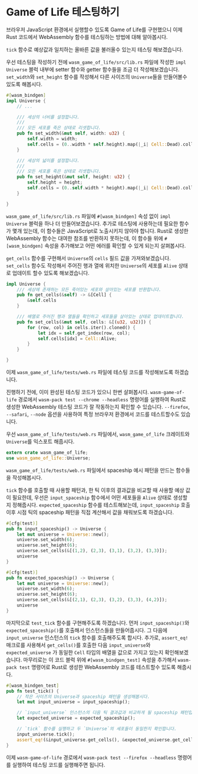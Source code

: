 # Game of Life 테스팅하기

브라우저 JavaScript 환경에서 실행할수 있도록 Game of Life를 구현했으니 이제 Rust 코드에서 WebAssembly 함수를 테스팅하는 방법에 대해 알아봅시다.

`tick` 함수로 예상값과 일치하는 올바른 값을 불러올수 있는지 테스팅 해보겠습니다.

우선 테스팅을 작성하기 전에 `wasm_game_of_life/src/lib.rs` 파일에 작성한 `impl Universe` 블럭 내부에 setter 함수와 getter 함수들을 조금 더 작성해보겠습니다. `set_width`와 `set_height` 함수를 작성해서 다른 사이즈의 `Universe`들을 만들어볼수 있도록 해봅시다.

```rust
#[wasm_bindgen]
impl Universe { 
    // ...

    /// 세상의 너비를 설정합니다.
    ///
    /// 모든 세포를 죽은 상태로 리셋합니다.
    pub fn set_width(&mut self, width: u32) {
        self.width = width;
        self.cells = (0..width * self.height).map(|_i| Cell::Dead).collect();
    }

    /// 세상의 넓이를 설정합니다.
    ///
    /// 모든 세포를 죽은 상태로 리셋합니다.
    pub fn set_height(&mut self, height: u32) {
        self.height = height;
        self.cells = (0..self.width * height).map(|_i| Cell::Dead).collect();
    }

}
```

`wasm_game_of_life/src/lib.rs` 파일에 `#[wasm_bindgen]` 속성 없이 `impl Universe` 블럭을 하나 더 만들어보겠습니다. 추가로 테스팅에 사용하는데 필요한 함수가 몇개 있는데, 이 함수들은 JavaScript로 노출시키지 않아야 합니다. Rust로 생성한 WebAssembly 함수는 대여한 참조를 반환하지 못하는데, 이 함수들 위에 `#[wasm_bindgen]` 속성을 추가해보고 어떤 에러를 확인할 수 있게 되는지 살펴봅시다.

`get_cells` 함수를 구현해서 `Universe`의 `cells` 필드 값을 가져와보겠습니다. `set_cells` 함수도 작성해서 주어진 행과 열에 위치한 `Universe`의 세포를 `Alive` 상태로 업데이트 할수 있도록 해보겠습니다.

```rust
impl Universe {
    /// 세상에 존재하는 모든 죽어있는 세포와 살아있는 세포를 반환합니다.
    pub fn get_cells(&self) -> &[Cell] {
        &self.cells
    }

    /// 배열로 주어진 행과 열들을 확인하고 세포들을 살아있는 상태로 업데이트합니다.
    pub fn set_cells(&mut self, cells: &[(u32, u32)]) {
        for (row, col) in cells.iter().cloned() {
            let idx = self.get_index(row, col);
            self.cells[idx] = Cell::Alive;
        }
    }

}
```

이제 `wasm_game_of_life/tests/web.rs` 파일에 테스팅 코드를 작성해보도록 하겠습니다.

진행하기 전에, 이미 완성된 테스팅 코드가 있으니 한번 살펴봅시다. `wasm-game-of-life` 경로에서 `wasm-pack test --chrome --headless` 명령어를 실행하여 Rust로 생성한 WebAssembly 테스팅 코드가 잘 작동하는지 확인할 수 있습니다. `--firefox`, `--safari`, `--node` 옵션을 사용하여 특정 브라우저 환경에서 코드를 테스트할수도 있습니다.

우선 `wasm_game_of_life/tests/web.rs` 파일에서, `wasm_game_of_life` 크레이트와 `Universe`를 익스포트 해줍시다.

```rust
extern crate wasm_game_of_life;
use wasm_game_of_life::Universe;
```

`wasm_game_of_life/tests/web.rs` 파일에서 spaceship 예시 패턴을 만드는 함수들을 작성해봅시다.

`tick` 함수를 호출할 때 사용할 패턴과, 한 틱 이후의 결과값을 비교할 때 사용할 예상 값이 필요한데, 우선은 `input_spaceship` 함수에서 어떤 세포들을 `Alive` 상태로 생성할지 정해줍시다. `expected_spaceship` 함수를 테스트해보는데, `input_spaceship` 호출 이후 시점 틱의 spaceship 패턴을 직접 계산해서 값을 채워보도록 하겠습니다.

```rust
#[cfg(test)]
pub fn input_spaceship() -> Universe {
    let mut universe = Universe::new();
    universe.set_width(6);
    universe.set_height(6);
    universe.set_cells(&[(1,2), (2,3), (3,1), (3,2), (3,3)]);
    universe
}

#[cfg(test)]
pub fn expected_spaceship() -> Universe {
    let mut universe = Universe::new();
    universe.set_width(6);
    universe.set_height(6);
    universe.set_cells(&[(2,1), (2,3), (3,2), (3,3), (4,2)]);
    universe
}
```
마지막으로 `test_tick` 함수를 구현해주도록 하겠습니다. 먼저 `input_spaceship()`와 `expected_spaceship()`를 호출해서 인스턴스들을 만들어줍시다. 그 다음에 `input_universe` 인스턴스의 `tick` 함수를 호출해주도록 합시다. 추가로, `assert_eq!` 매크로를 사용해서 `get_cells()`를 호출한 다음 `input_universe`와 `expected_universe` 가 동일한 `Cell` 타입의 배열을 값으로 가지고 있는지 확인해보겠습니다. 마무리로는 이 코드 블럭 위에 `#[wasm_bindgen_test]` 속성을 추가해서 `wasm-pack test` 명령어로 Rust로 생성한 WebAssembly 코드를 테스트할수 있도록 해줍시다.

```rust
#[wasm_bindgen_test]
pub fn test_tick() {
    // 작은 사이즈의 Universe과 spaceship 패턴을 생성해봅시다.
    let mut input_universe = input_spaceship();

    // `input_universe` 인스턴스의 다음 틱 결과값과 비교하게 될 spaceship 패턴입니다.
    let expected_universe = expected_spaceship();

    // `tick` 함수를 실행하고 두 `Universe`의 세포들이 동일한지 확인합니다.
    input_universe.tick();
    assert_eq!(&input_universe.get_cells(), &expected_universe.get_cells());
}
```

이제 `wasm-game-of-life` 경로에서 `wasm-pack test --firefox --headless` 명령어를 실행하여 테스팅 코드를 실행해주면 됩니다.